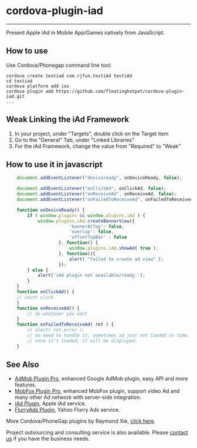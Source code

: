 # cordova-plugin-iad #
---------------------------
Present Apple iAd in Mobile App/Games natively from JavaScript. 

## How to use ##

Use Cordova/Phonegap command line tool:

    cordova create testiad com.rjfun.testiAd testiAd
    cd testiad
    cordova platform add ios
    cordova plugin add https://github.com/floatinghotpot/cordova-plugin-iad.git
    ...

## Weak Linking the iAd Framework ##

1. In your project, under "Targets", double click on the Target item
2. Go to the "General" Tab, under "Linked Libraries" 
3. For the iAd Framework, change the value from "Required" to "Weak"

## How to use it in javascript ##

```javascript
    document.addEventListener("deviceready", onDeviceReady, false);

   	document.addEventListener("onClickAd", onClickAd, false);
  	document.addEventListener("onReceiveAd", onReceiveAd, false);
 	document.addEventListener("onFailedToReceiveAd", onFailedToReceiveAd, false);

    function onDeviceReady() {
    	if ( window.plugins && window.plugins.iAd ) {
    	    window.plugins.iAd.createBannerView({
    		            'bannerAtTop': false,
    		            'overlap': false,
    		            'offsetTopBar' : false
    	            }, function() {
    	            	window.plugins.iAd.showAd( true );
    	            }, function(){
    	            	alert( "failed to create ad view" );
    	            });
    	} else {
    		alert('iAd plugin not available/ready.');
    	}
    }
    function onClickAd() {
	// count click    	
    }
    function onReceiveAd() {
    	// do whatever you want 
    }
    function onFailedToReceiveAd( ret ) {
    	// alert( ret.error ); 
        // no need to handle it, sometimes ad just not loaded in time, but iad will try reload, 
        // once it's loaded, it will be displayed.
    }
```

## See Also ##

* [AdMob Plugin Pro](https://github.com/floatinghotpot/cordova-admob-pro), enhanced Google AdMob plugin, easy API and more features.
* [MobFox Plugin Pro](https://github.com/floatinghotpot/cordova-mobfox-pro), enhanced MobFox plugin, support video Ad and many other Ad network with server-side integration.
* [iAd Plugin](https://github.com/floatinghotpot/cordova-plugin-iad), Apple iAd service. 
* [FlurryAds Plugin](https://github.com/floatinghotpot/cordova-plugin-flurry), Yahoo Flurry Ads service.

More Cordova/PhoneGap plugins by Raymond Xie, [click here](http://floatinghotpot.github.io/).

Project outsourcing and consulting service is also available. Please [contact us](http://floatinghotpot.github.io) if you have the business needs.

